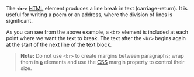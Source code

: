 The **`<br>`** [HTML](https://developer.mozilla.org/en-US/docs/Web/HTML) element produces a line break in text (carriage-return). It is useful for writing a poem or an address, where the division of lines is significant.

As you can see from the above example, a `<br>` element is included at each point where we want the text to break. The text after the `<br>` begins again at the start of the next line of the text block.

> **Note:** Do not use `<br>` to create margins between paragraphs; wrap them in [`p`](p!) elements and use the [CSS](https://developer.mozilla.org/en-US/docs/Web/CSS) margin property to control their size.
